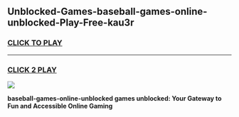 
## Unblocked-Games-baseball-games-online-unblocked-Play-Free-kau3r
<h3>
<a href="https://premium76.site?title=baseball-games-online-unblocked&ref=10A">CLICK TO PLAY</a></h3>
<hr>

<h3>
<a href="https://premium76.site?title=baseball-games-online-unblocked&ref=10A">CLICK 2 PLAY</a>
  
</h3>

<a href="https://premium76.site?title=baseball-games-online-unblocked&ref=10A"><img src="https://clearcache.store/games.png"></a>


**baseball-games-online-unblocked games unblocked: Your Gateway to Fun and Accessible Online Gaming**
